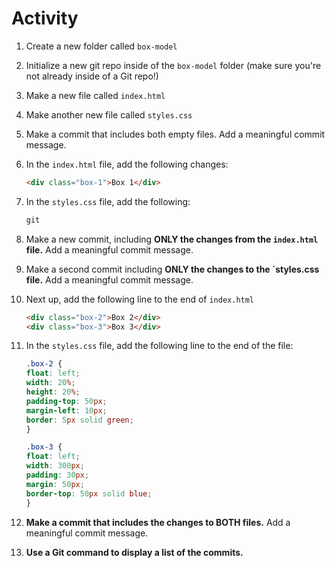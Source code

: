 # Activity

1. Create a new folder called `box-model`
2. Initialize a new git repo inside of the `box-model` folder (make sure you're not already inside of a Git repo!)
3. Make a new file called `index.html`
4. Make another new file called `styles.css`
5. Make a commit that includes both empty files. Add a meaningful commit message.
6. In the `index.html` file, add the following changes:
    
    ```html
    <div class="box-1">Box 1</div>
    ```
    
7. In the `styles.css` file, add the following:
    
    ```css
    git

    ```
    
8. Make a new commit, including **ONLY the changes from the `index.html` file.**  Add a meaningful commit message.
9. Make a second commit including **ONLY the changes to the `styles.css file.**  Add a meaningful commit message.
10. Next up, add the following line to the end of `index.html`
    
    ```html
    <div class="box-2">Box 2</div>
    <div class="box-3">Box 3</div>
    ```
 
    
11. In the `styles.css` file,  add the following line to the end of the file:
    
    ```css
    .box-2 {
    float: left;
    width: 20%;
    height: 20%;
    padding-top: 50px;
    margin-left: 10px;
    border: 5px solid green;
    }

    .box-3 {
    float: left;
    width: 300px;
    padding: 30px;
    margin: 50px;
    border-top: 50px solid blue;
    }
    ```
    
12. **Make a commit that includes the changes to BOTH files.**  Add a meaningful commit message.
13. **Use a Git command to display a list of the commits.**